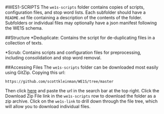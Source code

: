 #WES1-SCRIPTS
The `we1s-scripts` folder contains copies of scripts, configuration files, and stop word lists. Each subfolder should have a `README.md` file containing a description of the contents of the folder. Subfolders or individual files may optionally have a json manifest following the WE1S schema.

##Structure
*Deduplicate: Contains the script for de-duplicating files in a collection of texts.

*Scrub: Contains scripts and configuration files for preprocessing, including consolidation and stop word removal.

##Accessing Files
The `we1s-scripts` folder can be downloaded most easily using GitZip. Copying this url:

```
https://github.com/scottkleinman/WE1S/tree/master
```

Then click [here](http://kinolien.github.io/gitzip/) and paste the url in the search bar at the top right. Click the Download Zip File link in the `we1s-scripts` row to download the folder as a zip archive. Click on the `we1s-link` to drill down through the file tree, which will allow you to download individual files.